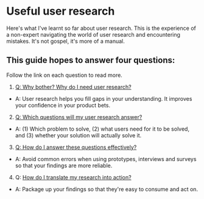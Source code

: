 # Useful user research
Here's what I've learnt so far about user research. This is the experience of a non-expert navigating the world of user research and encountering mistakes. It's not gospel, it's more of a manual.

## This guide hopes to answer four questions:

Follow the link on each question to read more.

1. [Q: Why bother? Why do I need user research?](./do-I-need-user-research)
  - A: User research helps you fill gaps in your understanding. It improves your confidence in your product bets.
2. [Q: Which questions will my user research answer?](./questions-answered-by-research)
  - A: (1) Which problem to solve, (2) what users need for it to be solved, and (3) whether your solution will actually solve it.
3. [Q: How do I answer these questions effectively?](./answering-research-questions)
  - A: Avoid common errors when using prototypes, interviews and surveys so that your findings are more reliable.
4. Q: [How do I translate my research into action?](./translate-research-into-action)
  - A: Package up your findings so that they're easy to consume and act on.
